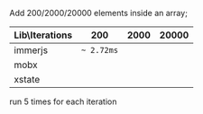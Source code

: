 Add 200/2000/20000 elements inside an array;

| Lib\Iterations | 200        | 2000 | 20000 |
| -------------- | ---------- | ---- | ----- |
| immerjs        | `~ 2.72ms` |      |       |
| mobx           |            |      |       |
| xstate         |            |      |       |

run 5 times for each iteration

